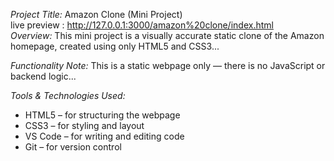 *Project Title:* Amazon Clone (Mini Project)
<br>
live preview : http://127.0.0.1:3000/amazon%20clone/index.html
<br>
*Overview:* This mini project is a visually accurate static clone of the Amazon homepage, created using only HTML5 and CSS3...

*Functionality Note:* This is a static webpage only — there is no JavaScript or backend logic...

*Tools & Technologies Used:*
- HTML5 – for structuring the webpage
- CSS3 – for styling and layout
- VS Code – for writing and editing code
- Git – for version control
